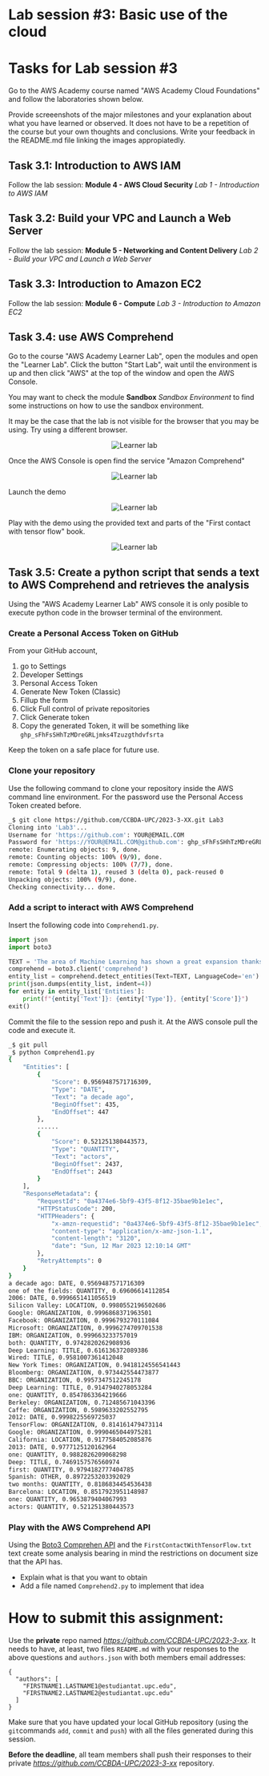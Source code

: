 # Lab session #3: Basic use of the cloud

#  Tasks for Lab session #3

Go to the AWS Academy course named "AWS Academy Cloud Foundations" and follow the laboratories shown below.

Provide screeenshots of the major milestones and your explanation about what you have learned or observed. It does not have to be a repetition of the course but your own thoughts and conclusions. Write your feedback in the README.md file linking the images appropiatedly.

## Task 3.1: Introduction to AWS IAM

Follow the lab session: **Module 4 - AWS Cloud Security** *Lab 1 - Introduction to AWS IAM*

## Task 3.2: Build your VPC and Launch a Web Server

Follow the lab session: **Module 5 - Networking and Content Delivery** *Lab 2 - Build your VPC and Launch a Web Server*

## Task 3.3: Introduction to Amazon EC2

Follow the lab session: **Module 6 - Compute** *Lab 3 - Introduction to Amazon EC2*

## Task 3.4: use AWS Comprehend 

Go to the course "AWS Academy Learner Lab", open the modules and open the "Learner Lab". Click the button "Start Lab", wait until the environment is up and then click "AWS" at the top of the window and open the AWS Console.

You may want to check the module **Sandbox** *Sandbox Environment* to find some instructions on how to use the sandbox environment.

It may be the case that the lab is not visible for the browser that you may be using. Try using a different browser.

<p align="center"><img src="./images/Lab03-LearnerLab.jpeg " alt="Learner lab" title="Learner lab"/></p>

Once the AWS Console is open find the service "Amazon Comprehend"

<p align="center"><img src="./images/Lab03-AWSConsole.jpeg " alt="Learner lab" title="Learner lab"/></p>

Launch the demo
<p align="center"><img src="./images/Lab03-AWSComprehend.jpeg " alt="Learner lab" title="Learner lab"/></p>

Play with the demo using the provided text and parts of the "First contact with tensor flow" book.

<p align="center"><img src="./images/Lab03-AWSComprehendPlay.jpeg" alt="Learner lab" title="Learner lab"/></p>

## Task 3.5: Create a python script that sends a text to AWS Comprehend and retrieves the analysis

Using the "AWS Academy Learner Lab" AWS console it is only posible to execute python code in the browser terminal of the environment.

### Create a Personal Access Token on GitHub

From your GitHub account, 

1. go to Settings 
2. Developer Settings 
3. Personal Access Token 
4. Generate New Token (Classic)
5. Fillup the form 
6. Click Full control of private repositories
7. Click Generate token
8. Copy the generated Token, it will be something like ``ghp_sFhFsSHhTzMDreGRLjmks4Tzuzgthdvfsrta``

Keep the token on a safe place for future use.


### Clone your repository

Use the following command to clone your repository inside the AWS command line environment. For the password use the Personal Access Token created before.

```bash
_$ git clone https://github.com/CCBDA-UPC/2023-3-XX.git Lab3
Cloning into 'Lab3'...
Username for 'https://github.com': YOUR@EMAIL.COM
Password for 'https://YOUR@EMAIL.COM@github.com': ghp_sFhFsSHhTzMDreGRLjmks4Tzuzgthdvfsrta
remote: Enumerating objects: 9, done.
remote: Counting objects: 100% (9/9), done.
remote: Compressing objects: 100% (7/7), done.
remote: Total 9 (delta 1), reused 3 (delta 0), pack-reused 0
Unpacking objects: 100% (9/9), done.
Checking connectivity... done.
```

### Add a script to interact with AWS Comprehend

Insert the following code into `Comprehend1.py`.
```python
import json
import boto3

TEXT = 'The area of Machine Learning has shown a great expansion thanks to the co-development of key areas such as computing, massive data storage and Internet technologies. Many of the technologies and events of everyday life of many people are directly or indirectly influenced by automatic learning. Examples of technologies such as speech recognition, image classification on our phones or detection of spam emails, have enabled apps that a decade ago would have only sounded possible in science fiction. The use of learning in stock market models or medical models has impacted our society massively. In addition, cars with cruise control, drones and robots of all types will impact society in the not too distant future. Deep Learning, a subtype of Machine Learning, has undoubtedly been one of the fields which has had an explosive expansion since it was rediscovered in 2006. Indeed, many of the startups in Silicon Valley specialize in it, and big technology companies like Google, Facebook, Microsoft or IBM have both development and research teams. Deep Learning has generated interest even outside the university and research areas: a lot of specialized magazines (like Wired) and even generic ones (such as New York Times, Bloomberg or BBC) have written many articles about this subject. This interest has led many students, entrepreneurs and investors to join Deep Learning. Thanks to all the interest generated, several packages have been opened as "Open Source". Being one of the main promoters of the library we developed at Berkeley (Caffe) in 2012 as a PhD student, I can say that TensorFlow, presented in this book and also designed by Google (California), where I have been researching since 2013, will be one of the main tools that researchers and SME companies will use to develop their ideas about Deep Learning and Machine Learning. A guarantee of this is the number of engineers and top researchers who have participated in this project, culminated with the Open Sourcing. I hope this introductory book will help the reader interested in starting their adventure in this very interesting field. I would like to thank the author, whom I have the pleasure of knowing, the effort to disseminate this technology. He wrote this book (first Spanish version) in record time, two months after the open source project release was announced. This is another example of the vitality of Barcelona and its interest to be one of the actors in this technological scenario that undoubtedly will impact our future.'
comprehend = boto3.client('comprehend')
entity_list = comprehend.detect_entities(Text=TEXT, LanguageCode='en')
print(json.dumps(entity_list, indent=4))
for entity in entity_list['Entities']:
    print(f"{entity['Text']}: {entity['Type']}, {entity['Score']}")
exit()
```

Commit the file to the session repo and push it. At the AWS console pull the code and execute it.

```bash
_$ git pull
_$ python Comprehend1.py
{
    "Entities": [
        {
            "Score": 0.9569487571716309,
            "Type": "DATE",
            "Text": "a decade ago",
            "BeginOffset": 435,
            "EndOffset": 447
        },
        ......
        {
            "Score": 0.521251380443573,
            "Type": "QUANTITY",
            "Text": "actors",
            "BeginOffset": 2437,
            "EndOffset": 2443
        }
    ],
    "ResponseMetadata": {
        "RequestId": "0a4374e6-5bf9-43f5-8f12-35bae9b1e1ec",
        "HTTPStatusCode": 200,
        "HTTPHeaders": {
            "x-amzn-requestid": "0a4374e6-5bf9-43f5-8f12-35bae9b1e1ec",
            "content-type": "application/x-amz-json-1.1",
            "content-length": "3120",
            "date": "Sun, 12 Mar 2023 12:10:14 GMT"
        },
        "RetryAttempts": 0
    }
}
a decade ago: DATE, 0.9569487571716309
one of the fields: QUANTITY, 0.69606614112854
2006: DATE, 0.9996651411056519
Silicon Valley: LOCATION, 0.9980552196502686
Google: ORGANIZATION, 0.9996868371963501
Facebook: ORGANIZATION, 0.9996793270111084
Microsoft: ORGANIZATION, 0.9996274709701538
IBM: ORGANIZATION, 0.999663233757019
both: QUANTITY, 0.9742820262908936
Deep Learning: TITLE, 0.616136372089386
Wired: TITLE, 0.9581007361412048
New York Times: ORGANIZATION, 0.9418124556541443
Bloomberg: ORGANIZATION, 0.973442554473877
BBC: ORGANIZATION, 0.9957347512245178
Deep Learning: TITLE, 0.9147940278053284
one: QUANTITY, 0.8547863364219666
Berkeley: ORGANIZATION, 0.712485671043396
Caffe: ORGANIZATION, 0.5989633202552795
2012: DATE, 0.9998225569725037
TensorFlow: ORGANIZATION, 0.814161479473114
Google: ORGANIZATION, 0.9990465044975281
California: LOCATION, 0.9177584052085876
2013: DATE, 0.9777125120162964
one: QUANTITY, 0.9882826209068298
Deep: TITLE, 0.7469157576560974
first: QUANTITY, 0.9794182777404785
Spanish: OTHER, 0.8972253203392029
two months: QUANTITY, 0.8186834454536438
Barcelona: LOCATION, 0.8517923951148987
one: QUANTITY, 0.9653879404067993
actors: QUANTITY, 0.521251380443573
```

### Play with the AWS Comprehend API

Using the [Boto3 Comprehen API](https://boto3.amazonaws.com/v1/documentation/api/latest/reference/services/comprehend.html#client) and the `FirstContactWithTensorFlow.txt` text create some analysis bearing in mind the restrictions on document size that the API has.

- Explain what is that you want to obtain
- Add a file named ``Comprehend2.py`` to implement that idea



# How to submit this assignment:

Use the **private** repo named *https://github.com/CCBDA-UPC/2023-3-xx*. It needs to have, at least, two files `README.md` with your responses to the above questions and `authors.json` with both members email addresses:

```json5
{
  "authors": [
    "FIRSTNAME1.LASTNAME1@estudiantat.upc.edu",
    "FIRSTNAME2.LASTNAME2@estudiantat.upc.edu"
  ]
}
```


Make sure that you have updated your local GitHub repository (using the `git`commands `add`, `commit` and `push`) with all the files generated during this session. 

**Before the deadline**, all team members shall push their responses to their private *https://github.com/CCBDA-UPC/2023-3-xx* repository.